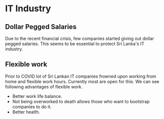 # IT Industry

## Dollar Pegged Salaries
Due to the recent financial crisis, few companies started giving out dollar pegged salaries. This seems to be essential to protect Sri Lanka's IT industry.

## Flexible work
Prior to COVID lot of Sri Lankan IT companies frowned upon working from home and flexible work hours. Currently most are open for this. We can see following advantages of flexible work.
- Better work life balance.
- Not being overworked to death allows those who want to bootstrap companies to do it.
- Better health.


